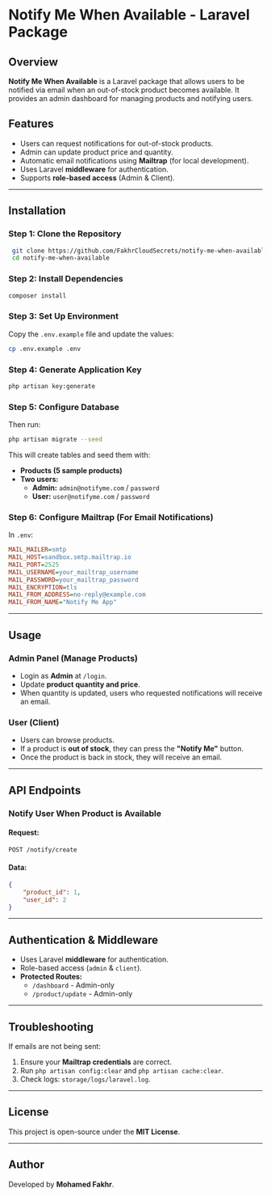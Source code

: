 # Notify Me When Available - Laravel Package

## Overview

**Notify Me When Available** is a Laravel package that allows users to be notified via email when an out-of-stock product becomes available. It provides an admin dashboard for managing products and notifying users.

## Features

- Users can request notifications for out-of-stock products.
- Admin can update product price and quantity.
- Automatic email notifications using **Mailtrap** (for local development).
- Uses Laravel **middleware** for authentication.
- Supports **role-based access** (Admin & Client).

---

## Installation

### Step 1: Clone the Repository

```sh
 git clone https://github.com/FakhrCloudSecrets/notify-me-when-available.git
 cd notify-me-when-available
```

### Step 2: Install Dependencies

```sh
composer install
```

### Step 3: Set Up Environment

Copy the `.env.example` file and update the values:

```sh
cp .env.example .env
```

### Step 4: Generate Application Key

```sh
php artisan key:generate
```

### Step 5: Configure Database

Then run:

```sh
php artisan migrate --seed
```

This will create tables and seed them with:

- **Products (5 sample products)**
- **Two users:**
  - **Admin:** `admin@notifyme.com` / `password`
  - **User:** `user@notifyme.com` / `password`

### Step 6: Configure Mailtrap (For Email Notifications)

In `.env`:

```ini
MAIL_MAILER=smtp
MAIL_HOST=sandbox.smtp.mailtrap.io
MAIL_PORT=2525
MAIL_USERNAME=your_mailtrap_username
MAIL_PASSWORD=your_mailtrap_password
MAIL_ENCRYPTION=tls
MAIL_FROM_ADDRESS=no-reply@example.com
MAIL_FROM_NAME="Notify Me App"
```

---

## Usage

### Admin Panel (Manage Products)

- Login as **Admin** at `/login`.
- Update **product quantity and price**.
- When quantity is updated, users who requested notifications will receive an email.

### User (Client)

- Users can browse products.
- If a product is **out of stock**, they can press the **"Notify Me"** button.
- Once the product is back in stock, they will receive an email.

---

## API Endpoints

### Notify User When Product is Available

#### Request:

```http
POST /notify/create
```

#### Data:

```json
{
    "product_id": 1,
    "user_id": 2
}
```

---

## Authentication & Middleware

- Uses Laravel **middleware** for authentication.
- Role-based access (`admin` & `client`).
- **Protected Routes:**
  - `/dashboard` - Admin-only
  - `/product/update` - Admin-only

---

## Troubleshooting

If emails are not being sent:

1. Ensure your **Mailtrap credentials** are correct.
2. Run `php artisan config:clear` and `php artisan cache:clear`.
3. Check logs: `storage/logs/laravel.log`.

---

## License

This project is open-source under the **MIT License**.

---

## Author

Developed by **Mohamed Fakhr**.

